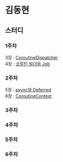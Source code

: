 # 김동현

## 스터디

### 1주차
3장 : [CoroutineDispatcher](https://lumbar-beryl-964.notion.site/3-CoroutineDispatcher-85-112-1d2b82abc59d80f297c3cfd417359f6e?pvs=4) <br>
4장 : [코루틴 빌더와 Job](https://lumbar-beryl-964.notion.site/4-Job-113-148-1e9b82abc59d801ea09bdf55f379f4d4?pvs=4)

### 2주차
5장 : [async와 Deferred](https://lumbar-beryl-964.notion.site/5-async-Deferred-149-172-1d2b82abc59d80c1ac09f6907d00766a) <br>
6장 : [CoroutineContext](https://lumbar-beryl-964.notion.site/6-CoroutineContext-173-192-1e9b82abc59d8033af6ee75eaba1d475)

### 3주차

### 4주차

### 5주차

### 6주차
